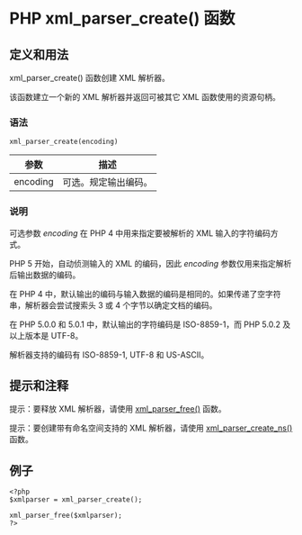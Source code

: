 # PHP xml_parser_create() 函数



## 定义和用法

xml_parser_create() 函数创建 XML 解析器。

该函数建立一个新的 XML 解析器并返回可被其它 XML 函数使用的资源句柄。

### 语法

```
xml_parser_create(encoding)
```

| 参数 | 描述 |
| --- | --- |
| encoding | 可选。规定输出编码。 |

### 说明

可选参数 _encoding_ 在 PHP 4 中用来指定要被解析的 XML 输入的字符编码方式。

PHP 5 开始，自动侦测输入的 XML 的编码，因此 _encoding_ 参数仅用来指定解析后输出数据的编码。

在 PHP 4 中，默认输出的编码与输入数据的编码是相同的。如果传递了空字符串，解析器会尝试搜索头 3 或 4 个字节以确定文档的编码。

在 PHP 5.0.0 和 5.0.1 中，默认输出的字符编码是 ISO-8859-1，而 PHP 5.0.2 及以上版本是 UTF-8。

解析器支持的编码有 ISO-8859-1, UTF-8 和 US-ASCII。

## 提示和注释

提示：要释放 XML 解析器，请使用 [xml_parser_free()](/php/func_xml_parser_free.asp "PHP xml_parser_free() 函数") 函数。

提示：要创建带有命名空间支持的 XML 解析器，请使用 [xml_parser_create_ns()](/php/func_xml_parser_create_ns.asp "PHP xml_parser_create_ns() 函数") 函数。

## 例子

```
<?php
$xmlparser = xml_parser_create();

xml_parser_free($xmlparser);
?>
```




